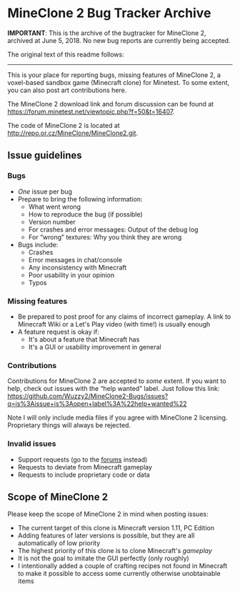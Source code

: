 # MineClone 2 Bug Tracker Archive
**IMPORTANT**: This is the archive of the bugtracker for MineClone 2, archived at June 5, 2018. No new bug reports are currently being accepted.

The original text of this readme follows:

---

This is your place for reporting bugs, missing features of MineClone 2, a voxel-based sandbox game (Minecraft clone) for Minetest.
To some extent, you can also post art contributions here.

The MineClone 2 download link and forum discussion can be found at <https://forum.minetest.net/viewtopic.php?f=50&t=16407>.

The code of MineClone 2 is located at <http://repo.or.cz/MineClone/MineClone2.git>.

## Issue guidelines
### Bugs
- *One* issue per bug
- Prepare to bring the following information:
   - What went wrong
   - How to reproduce the bug (if possible)
   - Version number
   - For crashes and error messages: Output of the debug log
   - For “wrong” textures: Why you think they are wrong
- Bugs include:
   - Crashes
   - Error messages in chat/console
   - Any inconsistency with Minecraft
   - Poor usability in your opinion
   - Typos
   
### Missing features
- Be prepared to post proof for any claims of incorrect gameplay. A link to Minecraft Wiki or a Let's Play video (with time!) is usually enough
- A feature request is okay if:
   - It's about a feature that Minecraft has
   - It's a GUI or usability improvement in general

### Contributions
Contributions for MineClone 2 are accepted to *some* extent. If you want to help, check out issues with the “help wanted” label. Just follow this link:
https://github.com/Wuzzy2/MineClone2-Bugs/issues?q=is%3Aissue+is%3Aopen+label%3A%22help+wanted%22

Note I will only include media files if you agree with MineClone 2 licensing. Proprietary things will always be rejected.

### Invalid issues
- Support requests (go to the [forums](https://forum.minetest.net/viewtopic.php?f=50&t=16407) instead)
- Requests to deviate from Minecraft gameplay
- Requests to include proprietary code or data

## Scope of MineClone 2
Please keep the scope of MineClone 2 in mind when posting issues:

- The current target of this clone is Minecraft version 1.11, PC Edition
- Adding features of later versions is possible, but they are all automatically of low priority
- The highest priority of this clone is to clone Minecraft's *gameplay*
- It is not the goal to imitate the GUI perfectly (only roughly)
- I intentionally added a couple of crafting recipes not found in Minecraft to make it possible to access some currently otherwise unobtainable items

